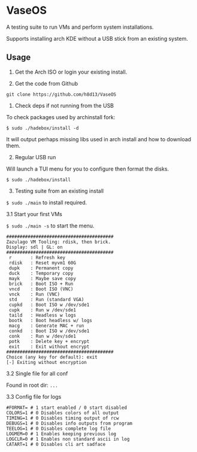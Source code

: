 # VaseOS
A testing suite to run VMs and perform system installations.

Supports installing arch KDE without a USB stick from an existing system.

## Usage

1. Get the Arch ISO or login your existing install.

2. Get the code from Github

`git clone https://github.com/h8d13/VaseOS`

1. Check deps if not running from the USB

To check packages used by archinstall fork:

`$ sudo ./hadebox/install -d`

It will output perhaps missing libs used in arch install and how to download them.

2. Regular USB run

Will launch a TUI menu for you to configure then format the disks.

`$ sudo ./hadebox/install`

3. Testing suite from an existing install

`$ sudo ./main` to install required.

3.1 Start your first VMs

`$ sudo ./main -s` to start the menu.

```
########################################
Zazulago VM Tooling: rdisk, then brick.
Display: sdl | GL: on
########################################
 r       : Refresh key
 rdisk   : Reset myvm1 60G
 dupk    : Permanent copy
 duck    : Temporary copy
 mayk    : Maybe save copy
 brick   : Boot ISO + Run
 vncd    : Boot ISO (VNC)
 vnck    : Run (VNC)
 std     : Run (standard VGA)
 cupkd   : Boot ISO w /dev/sde1
 cupk    : Run w /dev/sde1
 taild   : Headless w logs
 bootk   : Boot headless w/ logs
 macg    : Generate MAC + run
 conkd   : Boot ISO w /dev/sde1
 conk    : Run w /dev/sde1
 potk    : Delete key + encrypt
 exit    : Exit without encrypt
########################################
Choice (any key for default): exit
[-] Exiting without encryption
```

3.2 Single file for all conf

Found in root dir: `...`

3.3 Config file for logs

```
#FORMAT= # 1 start enabled / 0 start disabled
COLORS=1 # 0 Disables colors of all output
TIMING=1 # 0 Disables timing output of rcw
DEBUGS=1 # 0 Disables info outputs from program
TEELOG=1 # 0 Disables complete log file
LOGMEM=0 # 1 Enables keeping previous log
LOGCLR=0 # 1 Enables non standard ascii in log
CATART=1 # 0 Disables cli art sadface
```
